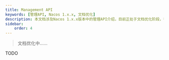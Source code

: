 ```yaml
---
title: Management API
keywords: [管理API, Nacos 1.x.x, 文档优化]
description: 本文档涉及Nacos 1.x.x版本中的管理API介绍，目前正处于文档优化阶段，待完善。
sidebar:
    order: 4
---
```


> 文档优化中......

TODO

